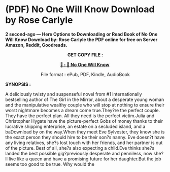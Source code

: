 # (PDF) No One Will Know Download by Rose Carlyle

<p><strong>2 second-ago &mdash; Here Options to Downloading or Read Book of No One Will Know Download by: Rose Carlyle the PDF online for free on Server Amazon, Reddit, Goodreads.</strong></p>
<p style="text-align: center;"><strong>GET COPY FILE :</strong></p>
<p style="text-align: center;"><strong><a href="https://us.ebookarea.xyz/?book=199532004-no-one-will-know" target="_blank" rel="noopener">📢 : 🔗 No One Will Know</a>&nbsp;</strong></p>
<p style="text-align: center;">File format : ePub, PDF, Kindle, AudioBook</p>
<p><strong>SYNOPSIS :</strong></p>
<p>A deliciously twisty and suspenseful novel from #1 internationally bestselling author of The Girl in the Mirror, about a desperate young woman and the manipulative wealthy couple who will stop at nothing to ensure their worst nightmare becomes a dream come true.They?re the perfect couple. They have the perfect plan. All they need is the perfect victim.Julia and Christopher Hygate have the picture-perfect Gobs of money thanks to their lucrative shipping enterprise, an estate on a secluded island, and a baDownload by on the way.When they meet Eve Sylvester, they know she is the exact person they should hire to be their son?s nanny. Eve doesn?t have any living relatives, she?s lost touch with her friends, and her partner is out of the picture. Best of all, she?s also expecting a child.Eve thinks she?s landed the best possible gig?previously desperate and penniless, now she?ll live like a queen and have a promising future for her daughter.But the job seems too good to be true. Why would the</p>
